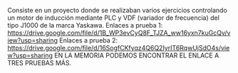 Consiste en un proyecto donde se realizaban varios ejercicios controlando un motor de inducción mediante PLC y VDF (variador de frecuencia) del tipo J1000 de la marca Yaskawa.
Enlaces a prueba 1: https://drive.google.com/file/d/1B_WP3evCyQ8F_TJZA_ww16yxn7kuGcQv/view?usp=sharing
Enlaces a prueba 2: https://drive.google.com/file/d/16SogfCKfyqz4Q6Q2IyrIT6RqwUjSdO4s/view?usp=sharing
EN LA MEMORIA PODEMOS ENCONTRAR EL ENLACE A TRES PRUEBAS MÁS.

